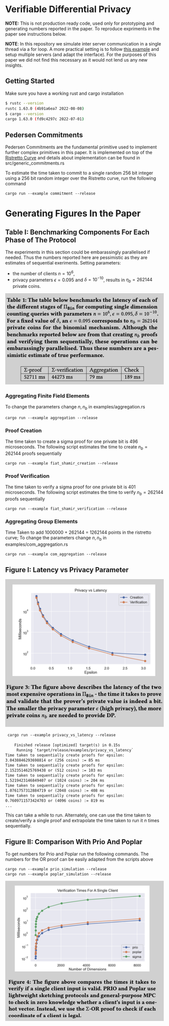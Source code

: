 # Verifiable Differential Privacy

**NOTE:** This is not production ready code, used only for prototyping and generating numbers reported in the paper. To reproduce expriments in the paper see instructions below. 

**NOTE**: In this repository we simulate inter server communication in a single thread via a for loop. A more practical setting is to follow [this example](https://github.com/henrycg/heavyhitters) and setup multiple servers (and adapt the interface). For the purposes of this paper we did not find this necessary as it would not lend us any new insights.

## Getting Started 

Make sure you have a working rust and cargo installation

```bash
$ rustc --version
rustc 1.63.0 (4b91a6ea7 2022-08-08)
$ cargo --version
cargo 1.63.0 (fd9c4297c 2022-07-01)
```

## Pedersen Commitments

Pedersen Commitments are the fundamental primitive used to implement further complex primitives in this paper. It is implemented on top of the [Ristretto Curve]() and details about implementation can be found in src/generic_commitments.rs

To estimate the time taken to commit to a single random 256 bit integer using a 256 bit random integer over the Ristretto curve, run the following command

```
cargo run --example commitment --release
```

# Generating Figures In the Paper

## Table I: Benchmarking Components For Each Phase of The Protocol

The experiments in this section could be embarassingly parallelised if needed. Thus the numbers reported here are pessimistic as they are estimates of sequential exeriments. Setting parameters: 
+ the number of clients $n=10^6$, 
+ privacy parameters $\epsilon=0.095$ and $\delta = 10^{-10}$, results in $\eta_b = 262144$ private coins.

![Table I](assets/tableI.png)

### Aggregating Finite Field Elements

To change the parameters change $n, n_b$ in examples/aggregation.rs

```
cargo run --example aggregation --release

```

### Proof Creation

The time taken to create a sigma proof for one private bit is 496 microseconds. The following script estimates the time to create $n_b=262144$ proofs sequentially
```
cargo run --example fiat_shamir_creation --release
```


### Proof Verification

The time taken to verify a sigma proof for one private bit is  401 microseconds. The following script estimates the time to verify $n_b=262144$ proofs sequentially

```
cargo run --example fiat_shamir_verification --release
```

### Aggregating Group Elements

Time Taken to add 1000000 + 262144 = 1262144 points in the ristretto curve; To change the parameters change $n, n_b$ in examples/com_aggregation.rs

```
cargo run --example com_aggregation --release
```

## Figure I: Latency vs Privacy Parameter

![Comparison of Verification times](assets/FigureI.png)

```
 cargo run --example privacy_vs_latency --release

    Finished release [optimized] target(s) in 0.15s
     Running `target/release/examples/privacy_vs_latency`
Time taken to sequentially create proofs for epsilon: 3.0438846293698814 or (256 coins) := 85 ms
Time taken to sequentially create proofs for epsilon: 2.1523514625769438 or (512 coins) := 103 ms
Time taken to sequentially create proofs for epsilon: 1.5219423146849407 or (1024 coins) := 204 ms
Time taken to sequentially create proofs for epsilon: 1.0761757312884719 or (2048 coins) := 408 ms
Time taken to sequentially create proofs for epsilon: 0.7609711573424703 or (4096 coins) := 819 ms 
...
```

This can take a while to run. Alternately, one can use the time taken to create/verify a single proof and extrapolate the time taken to run it $n$ times sequentially.

## Figure II: Comparison With Prio And Poplar

To get numbers for Prio and Poplar run the following commands. The numbers for the OR proof can be easily adapted from the scripts above

```
cargo run --example prio_simulation --release
cargo run --example poplar_simulation --release
```

![Comparison of Verification times](assets/FigureII.png)

